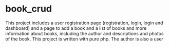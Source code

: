 # book_crud

This project includes a user registration page (registration, login, login and dashboard) and a page to add a book and a list of books and more information about books, including the author and descriptions and photos of the book.
This project is written with pure php.
The author is also a user
